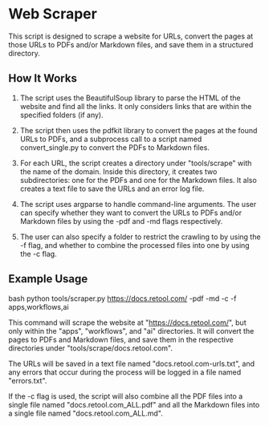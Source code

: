 # Web Scraper

This script is designed to scrape a website for URLs, convert the pages at those URLs to PDFs and/or Markdown files, and save them in a structured directory. 

## How It Works

1. The script uses the BeautifulSoup library to parse the HTML of the website and find all the links. It only considers links that are within the specified folders (if any).

2. The script then uses the pdfkit library to convert the pages at the found URLs to PDFs, and a subprocess call to a script named convert_single.py to convert the PDFs to Markdown files.

3. For each URL, the script creates a directory under "tools/scrape" with the name of the domain. Inside this directory, it creates two subdirectories: one for the PDFs and one for the Markdown files. It also creates a text file to save the URLs and an error log file.

4. The script uses argparse to handle command-line arguments. The user can specify whether they want to convert the URLs to PDFs and/or Markdown files by using the -pdf and -md flags respectively. 

5. The user can also specify a folder to restrict the crawling to by using the -f flag, and whether to combine the processed files into one by using the -c flag.

## Example Usage
bash
python tools/scraper.py https://docs.retool.com/ -pdf -md -c -f apps,workflows,ai


This command will scrape the website at "https://docs.retool.com/", but only within the "apps", "workflows", and "ai" directories. It will convert the pages to PDFs and Markdown files, and save them in the respective directories under "tools/scrape/docs.retool.com". 

The URLs will be saved in a text file named "docs.retool.com-urls.txt", and any errors that occur during the process will be logged in a file named "errors.txt".

If the -c flag is used, the script will also combine all the PDF files into a single file named "docs.retool.com_ALL.pdf" and all the Markdown files into a single file named "docs.retool.com_ALL.md".